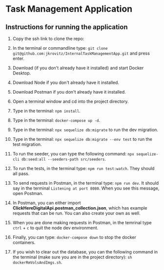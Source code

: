 # Task Management Application

## Instructions for running the application
1. Copy the ssh link to clone the repo:

2. In the terminal or commandline type: ```git clone git@github.com:jkrovitz/InternalTaskManagementApp.git``` and press enter.

3. Download (if you don't already have it installed) and start Docker Desktop.

4. Download Node if you don't already have it installed.

5. Download Postman if you don't already have it installed.

6. Open a terminal window and cd into the project directory.

7. Type in the terminal: ```npm install```.

8. Type in the terminal: ```docker-compose up -d```.

9. Type in the terminal: ```npx sequelize db:migrate``` to run the dev migration.

10. Type in the terminal: ```npx sequelize db:migrate --env test``` to run the test migration.

11. To run the seeder, you can type the following command: ```npx sequelize-cli db:seed:all --seeders-path src/seeders```.

12. To run the tests, in the terminal type: ```npm run test:watch```. They should all pass.

13. To send requests in Postman, in the terminal type: ```npm run dev```. It should say in the terminal ```Listening at port 8080```. When you see this message, open Postman.

14. In Postman, you can either import **ClickHereDigitalApi.postman_collection.json**, which has example requests that can be run. You can also create your own as well.

15. When you are done making requests in Postman, in the temrinal type ```ctrl``` + ```c``` to quit the node dev environment.

16. Finally, you can type: ```docker-compose down``` to stop the docker containers.

17. If you wish to clear out the database, you can the following command in the terminal (make sure you are in the project directory): ```sh dockerRmVolsAndImgs.sh```.